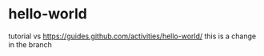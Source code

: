 # hello-world
tutorial vs https://guides.github.com/activities/hello-world/
this is a change in the branch
